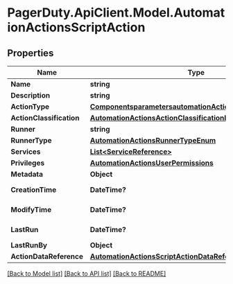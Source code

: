 # PagerDuty.ApiClient.Model.AutomationActionsScriptAction
## Properties

Name | Type | Description | Notes
------------ | ------------- | ------------- | -------------
**Name** | **string** |  | 
**Description** | **string** |  | [optional] 
**ActionType** | [**ComponentsparametersautomationActionsActionTypeschema**](ComponentsparametersautomationActionsActionTypeschema.md) |  | 
**ActionClassification** | [**AutomationActionsActionClassificationEnum**](AutomationActionsActionClassificationEnum.md) |  | [optional] 
**Runner** | **string** |  | [optional] 
**RunnerType** | [**AutomationActionsRunnerTypeEnum**](AutomationActionsRunnerTypeEnum.md) |  | [optional] 
**Services** | [**List&lt;ServiceReference&gt;**](ServiceReference.md) |  | [optional] 
**Privileges** | [**AutomationActionsUserPermissions**](AutomationActionsUserPermissions.md) |  | [optional] 
**Metadata** | **Object** |  | [optional] 
**CreationTime** | **DateTime?** | The date/time | 
**ModifyTime** | **DateTime?** | The date/time | 
**LastRun** | **DateTime?** | The date/time | [optional] 
**LastRunBy** | **Object** |  | [optional] 
**ActionDataReference** | [**AutomationActionsScriptActionDataReference**](AutomationActionsScriptActionDataReference.md) |  | 

[[Back to Model list]](../README.md#documentation-for-models) [[Back to API list]](../README.md#documentation-for-api-endpoints) [[Back to README]](../README.md)

